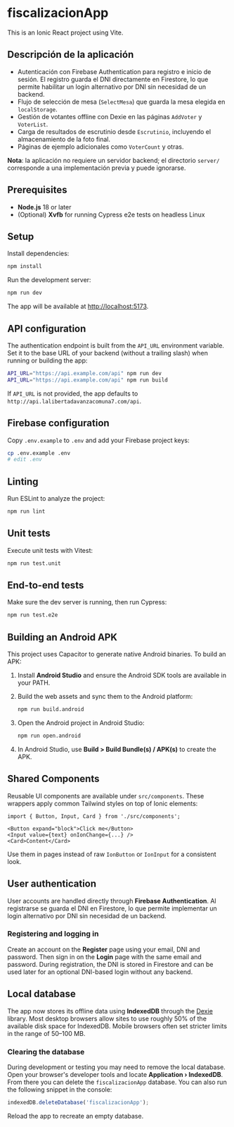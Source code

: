 # fiscalizacionApp

This is an Ionic React project using Vite.

## Descripción de la aplicación

- Autenticación con Firebase Authentication para registro e inicio de sesión. El
  registro guarda el DNI directamente en Firestore, lo que permite habilitar
  un login alternativo por DNI sin necesidad de un backend.
- Flujo de selección de mesa (`SelectMesa`) que guarda la mesa elegida en `localStorage`.
- Gestión de votantes offline con Dexie en las páginas `AddVoter` y `VoterList`.
- Carga de resultados de escrutinio desde `Escrutinio`, incluyendo el almacenamiento de la foto final.
- Páginas de ejemplo adicionales como `VoterCount` y otras.

**Nota**: la aplicación no requiere un servidor backend; el directorio `server/`
corresponde a una implementación previa y puede ignorarse.

## Prerequisites

- **Node.js** 18 or later
- (Optional) **Xvfb** for running Cypress e2e tests on headless Linux

## Setup

Install dependencies:

```bash
npm install
```

Run the development server:

```bash
npm run dev
```

The app will be available at [http://localhost:5173](http://localhost:5173).

## API configuration

The authentication endpoint is built from the `API_URL` environment variable.
Set it to the base URL of your backend (without a trailing slash) when running
or building the app:

```bash
API_URL="https://api.example.com/api" npm run dev
API_URL="https://api.example.com/api" npm run build
```

If `API_URL` is not provided, the app defaults to
`http://api.lalibertadavanzacomuna7.com/api`.

## Firebase configuration

Copy `.env.example` to `.env` and add your Firebase project keys:

```bash
cp .env.example .env
# edit .env
```
## Linting

Run ESLint to analyze the project:

```bash
npm run lint
```

## Unit tests

Execute unit tests with Vitest:

```bash
npm run test.unit
```

## End-to-end tests

Make sure the dev server is running, then run Cypress:

```bash
npm run test.e2e
```

## Building an Android APK

This project uses Capacitor to generate native Android binaries. To build an APK:

1. Install **Android Studio** and ensure the Android SDK tools are available in your PATH.
2. Build the web assets and sync them to the Android platform:

   ```bash
   npm run build.android
   ```

3. Open the Android project in Android Studio:

   ```bash
   npm run open.android
   ```

4. In Android Studio, use **Build > Build Bundle(s) / APK(s)** to create the APK.


## Shared Components

Reusable UI components are available under `src/components`. These wrappers apply common Tailwind styles on top of Ionic elements:

```tsx
import { Button, Input, Card } from './src/components';

<Button expand="block">Click me</Button>
<Input value={text} onIonChange={...} />
<Card>Content</Card>
```

Use them in pages instead of raw `IonButton` or `IonInput` for a consistent look.

## User authentication

User accounts are handled directly through **Firebase Authentication**. Al
registrarse se guarda el DNI en Firestore, lo que permite implementar un
login alternativo por DNI sin necesidad de un backend.

### Registering and logging in

Create an account on the **Register** page using your email, DNI and password.
Then sign in on the **Login** page with the same email and password. During
registration, the DNI is stored in Firestore and can be used later for an
optional DNI-based login without any backend.

## Local database

The app now stores its offline data using **IndexedDB** through the
[Dexie](https://dexie.org) library. Most desktop browsers allow sites to use
roughly 50% of the available disk space for IndexedDB. Mobile browsers often set
stricter limits in the range of 50–100 MB.

### Clearing the database

During development or testing you may need to remove the local database. Open
your browser's developer tools and locate **Application › IndexedDB**. From
there you can delete the `fiscalizacionApp` database. You can also run the
following snippet in the console:

```javascript
indexedDB.deleteDatabase('fiscalizacionApp');
```

Reload the app to recreate an empty database.
